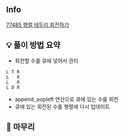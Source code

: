 ## Info
[77485 행렬 테두리 회전하기](https://school.programmers.co.kr/learn/courses/30/lessons/77485)

## 💡 풀이 방법 요약
- 회전할 수를 큐에 넣어서 관리
```text
L T R
L   R
L   R
L D R
```
- append, popleft 연산으로 큐에 있는 수를 회전
- 큐에 있는 회전된 수를 행렬에 다시 업데이트

## 🙂 마무리

